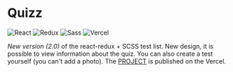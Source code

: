 # Quizz

![React](https://img.shields.io/badge/React-20232A?style=for-the-badge&logo=react&logoColor=61DAFB)
![Redux](https://img.shields.io/badge/Redux-593D88?style=for-the-badge&logo=redux&logoColor=white)
![Sass](https://img.shields.io/badge/Sass-CC6699?style=for-the-badge&logo=sass&logoColor=white)
![Vercel](https://img.shields.io/badge/Vercel-000000?style=for-the-badge&logo=vercel&logoColor=white)



_New version (2.0)_ of the react-redux + SCSS test list.  New design, it is possible to view information about the quiz. You can also create a test yourself (you can't add a photo). The [PROJECT](https://quizzez-react.vercel.app/) is published on the Vercel.
   
